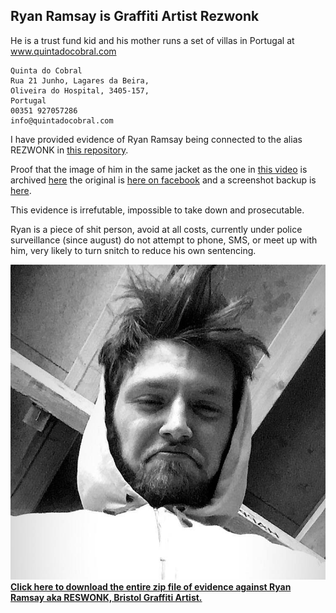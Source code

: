## Ryan Ramsay is Graffiti Artist Rezwonk

He is a trust fund kid and his mother runs a set of villas in Portugal at <a href="http://www.quintadocobral.com/">www.quintadocobral.com</a>

```
Quinta do Cobral
Rua 21 Junho, Lagares da Beira,
Oliveira do Hospital, 3405-157,
Portugal
00351 927057286
info@quintadocobral.com
```
I have provided evidence of Ryan Ramsay being connected to the alias REZWONK in <a href="https://github.com/Rezwonk/RyanRamsay">this repository</a>.

Proof that the image of him in the same jacket as the one in <a href="https://github.com/Rezwonk/RyanRamsay/blob/main/Down%20at%20the%20wall%20with%20Rezwonk.mp4?raw=true">this video</a> is archived <a href="https://web.archive.org/web/20201209185338if_/https://www.facebook.com/photo.php?fbid=1842086359366510&set=pb.100006954905894.-2207520000..&type=3">here</a> the original is <a href="https://www.facebook.com/photo.php?fbid=1842086359366510&set=pb.100006954905894.-2207520000..&type=3">here on facebook</a> and a screenshot backup is <a href="https://raw.githubusercontent.com/Rezwonk/RyanRamsay/main/Screenshot_2020-12-09_18-54-22.png">here</a>.<br>

This evidence is irrefutable, impossible to take down and prosecutable.

Ryan is a piece of shit person, avoid at all costs, currently under police surveillance (since august) do not attempt to phone, SMS, or meet up with him, very likely to turn snitch to reduce his own sentencing.

<a href="https://github.com/Rezwonk/RyanRamsay/archive/main.zip">
<img src="https://raw.githubusercontent.com/Rezwonk/RyanRamsay/main/57471773_2299680220273786_5624822207453593600_n.jpg" /><br>
<b>Click here to download the entire zip file of evidence against Ryan Ramsay aka RESWONK, Bristol Graffiti Artist.</b></a>
